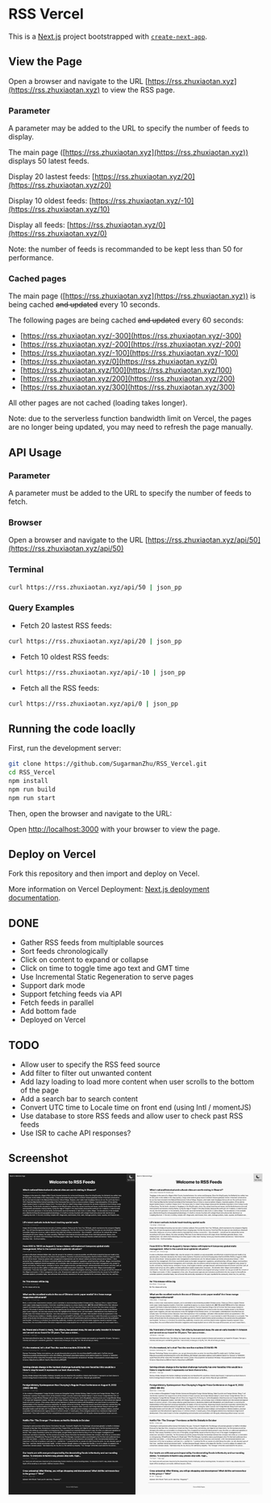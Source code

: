 # RSS Vercel

This is a [Next.js](https://nextjs.org/) project bootstrapped with [`create-next-app`](https://github.com/vercel/next.js/tree/canary/packages/create-next-app).


## View the Page

Open a browser and navigate to the URL [https://rss.zhuxiaotan.xyz](https://rss.zhuxiaotan.xyz) to view the RSS page.

### Parameter

A parameter may be added to the URL to specify the number of feeds to display.

The main page ([https://rss.zhuxiaotan.xyz](https://rss.zhuxiaotan.xyz)) displays 50 latest feeds.

Display 20 lastest feeds: [https://rss.zhuxiaotan.xyz/20](https://rss.zhuxiaotan.xyz/20)

Display 10 oldest feeds: [https://rss.zhuxiaotan.xyz/-10](https://rss.zhuxiaotan.xyz/10)

Display all feeds: [https://rss.zhuxiaotan.xyz/0](https://rss.zhuxiaotan.xyz/0)

Note: the number of feeds is recommanded to be kept less than 50 for performance.

### Cached pages

The main page ([https://rss.zhuxiaotan.xyz](https://rss.zhuxiaotan.xyz)) is being cached ~~and updated~~ every 10 seconds.

The following pages are being cached ~~and updated~~ every 60 seconds:
- [https://rss.zhuxiaotan.xyz/-300](https://rss.zhuxiaotan.xyz/-300)
- [https://rss.zhuxiaotan.xyz/-200](https://rss.zhuxiaotan.xyz/-200)
- [https://rss.zhuxiaotan.xyz/-100](https://rss.zhuxiaotan.xyz/-100)
- [https://rss.zhuxiaotan.xyz/0](https://rss.zhuxiaotan.xyz/0)
- [https://rss.zhuxiaotan.xyz/100](https://rss.zhuxiaotan.xyz/100)
- [https://rss.zhuxiaotan.xyz/200](https://rss.zhuxiaotan.xyz/200)
- [https://rss.zhuxiaotan.xyz/300](https://rss.zhuxiaotan.xyz/300)

All other pages are not cached (loading takes longer).

Note: due to the serverless function bandwidth limit on Vercel, the pages are no longer being updated, you may need to refresh the page manually.


## API Usage

### Parameter

A parameter must be added to the URL to specify the number of feeds to fetch.

### Browser

Open a browser and navigate to the URL [https://rss.zhuxiaotan.xyz/api/50](https://rss.zhuxiaotan.xyz/api/50)

### Terminal

```bash
curl https://rss.zhuxiaotan.xyz/api/50 | json_pp
```

### Query Examples

- Fetch 20 lastest RSS feeds: 
```bash
curl https://rss.zhuxiaotan.xyz/api/20 | json_pp
```

- Fetch 10 oldest RSS feeds:
```bash
curl https://rss.zhuxiaotan.xyz/api/-10 | json_pp
```

- Fetch all the RSS feeds:
```bash
curl https://rss.zhuxiaotan.xyz/api/0 | json_pp
```


## Running the code loaclly

First, run the development server:

```bash
git clone https://github.com/SugarmanZhu/RSS_Vercel.git
cd RSS_Vercel
npm install
npm run build
npm run start
```

Then, open the browser and navigate to the URL:

Open [http://localhost:3000](http://localhost:3000) with your browser to view the page.


## Deploy on Vercel

Fork this repository and then import and deploy on Vecel.

More information on Vercel Deployment: [Next.js deployment documentation](https://nextjs.org/docs/deployment).


## DONE

- Gather RSS feeds from multiplable sources
- Sort feeds chronologically
- Click on content to expand or collapse
- Click on time to toggle time ago text and GMT time
- Use Incremental Static Regeneration to serve pages
- Support dark mode
- Support fetching feeds via API
- Fetch feeds in parallel
- Add bottom fade
- Deployed on Vercel


## TODO

- Allow user to specify the RSS feed source
- Add filter to filter out unwanted content
- Add lazy loading to load more content when user scrolls to the bottom of the page
- Add a search bar to search content
- Convert UTC time to Locale time on front end (using Intl / momentJS)
- Use database to store RSS feeds and allow user to check past RSS feeds
- Use ISR to cache API responses?


## Screenshot
![RSS Screenshot](https://github.com/SugarmanZhu/RSS_Vercel/blob/main/RSS_screenshot.png)
